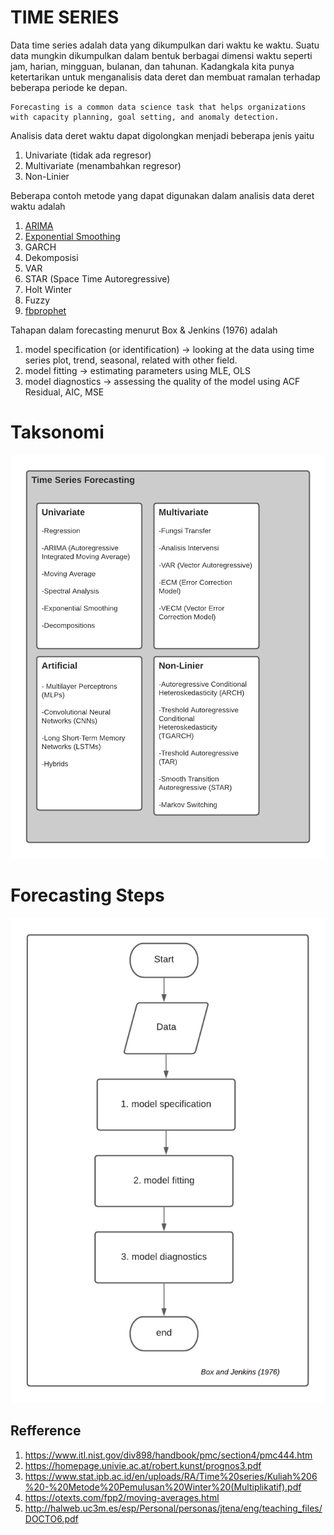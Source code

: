 # TIME SERIES

Data time series adalah data yang dikumpulkan dari waktu ke waktu. Suatu data mungkin dikumpulkan dalam bentuk berbagai dimensi waktu seperti jam, harian, mingguan, bulanan, dan tahunan. Kadangkala kita punya ketertarikan untuk menganalisis data deret dan membuat ramalan terhadap beberapa periode ke depan.

```
Forecasting is a common data science task that helps organizations with capacity planning, goal setting, and anomaly detection. 
```

Analisis data deret waktu dapat digolongkan menjadi beberapa jenis yaitu
1. Univariate (tidak ada regresor)
2. Multivariate (menambahkan regresor)
3. Non-Linier 

Beberapa contoh metode yang dapat digunakan dalam analisis data deret waktu adalah
1. [ARIMA](https://github.com/arofiqimaulana/Statistics/tree/master/Time%20Series%20Analysis/Univariate%20Time%20Series/ARIMA)
2. [Exponential Smoothing](https://github.com/arofiqimaulana/Statistics/tree/master/Time%20Series%20Analysis/Univariate%20Time%20Series/Exponential%20Smoothing)
3. GARCH
4. Dekomposisi
5. VAR
6. STAR (Space Time Autoregressive)
7. Holt Winter
8. Fuzzy 
9. [fbprophet](https://github.com/arofiqimaulana/Statistics/tree/master/Time%20Series%20Analysis/Univariate%20Time%20Series/fbprophet)

Tahapan dalam forecasting menurut Box & Jenkins (1976) adalah
1. model specification (or identification) -> looking at the data using time series plot, trend, seasonal, related with other field.
2. model fitting -> estimating parameters using MLE, OLS
3. model diagnostics ->  assessing the quality of the model using ACF Residual, AIC, MSE

# Taksonomi
![](images/classify.png)

# Forecasting Steps
![](images/flow.png)


## Refference
1. https://www.itl.nist.gov/div898/handbook/pmc/section4/pmc444.htm
2. https://homepage.univie.ac.at/robert.kunst/prognos3.pdf
3. https://www.stat.ipb.ac.id/en/uploads/RA/Time%20series/Kuliah%206%20-%20Metode%20Pemulusan%20Winter%20(Multiplikatif).pdf
4. https://otexts.com/fpp2/moving-averages.html
5. http://halweb.uc3m.es/esp/Personal/personas/jtena/eng/teaching_files/DOCTO6.pdf